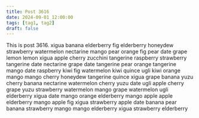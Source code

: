 ```yaml
---
title: Post 3616
date: 2024-09-01 12:00:00
tags: [tag1, tag2]
draft: false
---
```

This is post 3616.
xigua
banana
elderberry
fig
elderberry
honeydew
strawberry
watermelon
nectarine
mango
pear
orange
fig
pear
date
grape
lemon
lemon
xigua
apple
cherry
zucchini
tangerine
raspberry
strawberry
tangerine
date
nectarine
grape
date
tangerine
pear
orange
tangerine
mango
date
raspberry
kiwi
fig
watermelon
kiwi
quince
ugli
kiwi
orange
mango
mango
cherry
honeydew
tangerine
quince
xigua
grape
banana
yuzu
cherry
banana
nectarine
watermelon
cherry
yuzu
date
ugli
apple
cherry
grape
yuzu
strawberry
watermelon
mango
grape
watermelon
ugli
elderberry
xigua
date
mango
orange
elderberry
mango
apple
apple
elderberry
mango
apple
fig
xigua
strawberry
apple
date
banana
pear
banana
strawberry
mango
mango
elderberry
xigua
strawberry
elderberry

